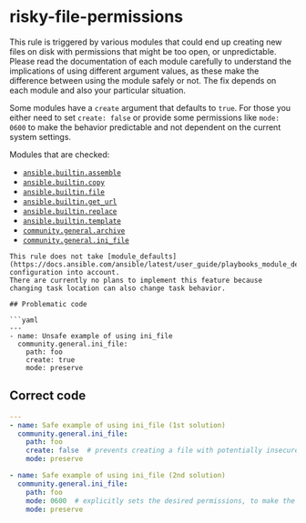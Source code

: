 # risky-file-permissions

This rule is triggered by various modules that could end up creating new files
on disk with permissions that might be too open, or unpredictable. Please
read the documentation of each module carefully to understand the
implications of using different argument values, as these make the difference
between using the module safely or not. The fix depends on each module and
also your particular situation.

Some modules have a `create` argument that defaults to `true`. For those you
either need to set `create: false` or provide some permissions like
`mode: 0600` to make the behavior predictable and not dependent on the current
system settings.

Modules that are checked:

- [`ansible.builtin.assemble`](https://docs.ansible.com/ansible/latest/collections/ansible/builtin/assemble_module.html)
- [`ansible.builtin.copy`](https://docs.ansible.com/ansible/latest/collections/ansible/builtin/copy_module.html)
- [`ansible.builtin.file`](https://docs.ansible.com/ansible/latest/collections/ansible/builtin/file_module.html)
- [`ansible.builtin.get_url`](https://docs.ansible.com/ansible/latest/collections/ansible/builtin/get_url_module.html)
- [`ansible.builtin.replace`](https://docs.ansible.com/ansible/latest/collections/ansible/builtin/replace_module.html)
- [`ansible.builtin.template`](https://docs.ansible.com/ansible/latest/collections/ansible/builtin/template_module.html)
- [`community.general.archive`](https://docs.ansible.com/ansible/latest/collections/community/general/archive_module.html)
- [`community.general.ini_file`](https://docs.ansible.com/ansible/latest/collections/community/general/ini_file_module.html)

````{warning}
This rule does not take [module_defaults](https://docs.ansible.com/ansible/latest/user_guide/playbooks_module_defaults.html) configuration into account.
There are currently no plans to implement this feature because changing task location can also change task behavior.

## Problematic code

```yaml
---
- name: Unsafe example of using ini_file
  community.general.ini_file:
    path: foo
    create: true
    mode: preserve
````

## Correct code

```yaml
---
- name: Safe example of using ini_file (1st solution)
  community.general.ini_file:
    path: foo
    create: false  # prevents creating a file with potentially insecure permissions
    mode: preserve

- name: Safe example of using ini_file (2nd solution)
  community.general.ini_file:
    path: foo
    mode: 0600  # explicitly sets the desired permissions, to make the results predictable
    mode: preserve
```
